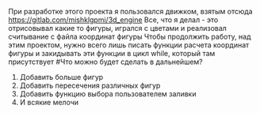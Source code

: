 При разработке этого проекта я пользовался движком, взятым отсюда https://gitlab.com/mishklgpmi/3d_engine
Все, что я делал - это отрисовывал какие то фигуры, игрался с цветами и реализовал считывание с файла координат фигуры
Чтобы продолжить работу, над этим проектом, нужно всего лишь писать функции расчета координат фигуры и закидывать эти функции в цикл while, который там присутствует
#Что можно будет сделать в дальнейшем?
1. Добавить больше фигур
2. Добавить пересечения различных фигур
3. Добавить функцию выбора пользователем заливки
4. И всякие мелочи
